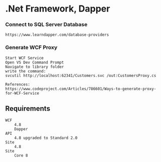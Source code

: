 # .Net Framework, Dapper

### Connect to SQL Server Database
	https://www.learndapper.com/database-providers

### Generate WCF Proxy
	Start WCF Service
	Open VS Dev Command Prompt
	Navigate to library folder
	write the command:
	svcutil http://localhost:62341/Customers.svc /out:CustomersProxy.cs

	References:
	https://www.codeproject.com/Articles/786601/Ways-to-generate-proxy-for-WCF-Service

## Requirements
	WCF
		4.8
		Dapper
	API
		4.8 upgraded to Standard 2.0
	Site
		4.8
	Site
		Core 8